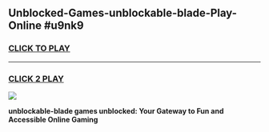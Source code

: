 
## Unblocked-Games-unblockable-blade-Play-Online #u9nk9
<h3>
<a href="https://news.freeplayer.one?title=unblockable-blade&ref=3">CLICK TO PLAY</a></h3>
<hr>

<h3>
<a href="https://news.freeplayer.one?title=unblockable-blade&ref=3">CLICK 2 PLAY</a>
  
</h3>

<a href="https://news.freeplayer.one?title=unblockable-blade&ref=3"><img src="https://clearcache.store/games.png"></a>


**unblockable-blade games unblocked: Your Gateway to Fun and Accessible Online Gaming**
